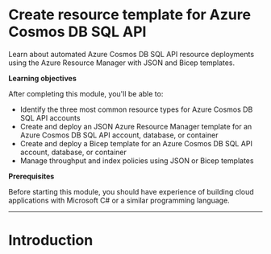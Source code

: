 # Create resource template for Azure Cosmos DB SQL API

Learn about automated Azure Cosmos DB SQL API resource deployments using the Azure Resource Manager with JSON and Bicep templates.

**Learning objectives**

After completing this module, you'll be able to:

* Identify the three most common resource types for Azure Cosmos DB SQL API accounts
* Create and deploy an JSON Azure Resource Manager template for an Azure Cosmos DB SQL API account, database, or container
* Create and deploy a Bicep template for an Azure Cosmos DB SQL API account, database, or container
* Manage throughput and index policies using JSON or Bicep templates

**Prerequisites**

Before starting this module, you should have experience of building cloud applications with Microsoft C# or a similar programming language.

---

# Introduction

